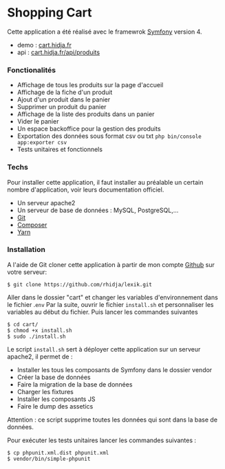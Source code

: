 # Shopping Cart
Cette application a été réalisé avec le framewrok [Symfony](https://symfony.com/) version 4.

-   demo : [cart.hidja.fr](cart.hidja.fr)
-   api : [cart.hidja.fr/api/produits](cart.hidja.fr/api/produits)

### Fonctionalités
  - Affichage de tous les produits sur la page d'accueil
  - Affichage de la fiche d'un produit
  - Ajout d'un produit dans le panier
  - Supprimer un produit du panier
  - Affichage de la liste des produits dans un panier
  - Vider le panier
  - Un espace backoffice pour la gestion des produits
  - Exportation des données sous format csv ou txt
  `php bin/console app:exporter csv`
  - Tests unitaires et fonctionnels

### Techs

Pour installer cette application, il faut installer au préalable un certain nombre d'application, voir leurs documentation officiel.
* Un serveur apache2
* Un serveur de base de données : MySQL, PostgreSQL,...
* [Git](https://git-scm.com/)
* [Composer](https://getcomposer.org/)
* [Yarn](https://yarnpkg.com/lang/en/docs/install/#debian-stable)

### Installation

A l'aide de Git cloner cette application à partir de mon compte [Github](https://github.com/rhidja/cart) sur votre serveur:

```
$ git clone https://github.com/rhidja/lexik.git
```

Aller dans le dossier "cart" et changer les variables d'environnement dans le fichier .`env`
Par la suite, ouvrir le fichier `install.sh` et personnaliser les variables au début du fichier.
Puis lancer les commandes suivantes

```
$ cd cart/
$ chmod +x install.sh
$ sudo ./install.sh
```

Le script `install.sh` sert à déployer cette application sur un serveur apache2, il permet de :

- Installer les tous les composants de Symfony dans le dossier vendor
- Créer la base de données
- Faire la migration de la base de données
- Charger les fixtures
- Installer les composants JS
- Faire le dump des assetics

Attention : ce script supprime toutes les données qui sont dans la base de données.

Pour exécuter les tests unitaires lancer les commandes suivantes :

```
$ cp phpunit.xml.dist phpunit.xml
$ vendor/bin/simple-phpunit
```
